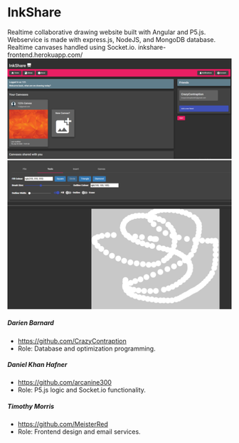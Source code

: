 # InkShare
Realtime collaborative drawing website built with Angular and P5.js. Webservice is made with express.js, NodeJS, and MongoDB database. Realtime canvases handled using Socket.io. inkshare-frontend.herokuapp.com/
![Users Canvas Library](Capture.PNG)
![Canvas Example](Capture2.PNG)
##### Darien Barnard
* https://github.com/CrazyContraption
* Role: Database and optimization programming.
##### Daniel Khan Hafner
* https://github.com/arcanine300
* Role: P5.js logic and Socket.io functionality.
##### Timothy Morris
* https://github.com/MeisterRed
* Role: Frontend design and email services.
